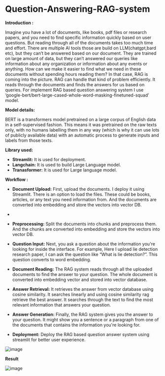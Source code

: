 # Question-Answering-RAG-system

**Introduction :**

Imagine you have a lot of documents, like books, pdf files or research papers, and you need to find specific information quickly based on user questions. But reading through all of the documents takes too much time and effort. There are multiple AI tools those are build on LLM(chatgpt,bard etc), but they can’t be answered based on our document. They are trained on large amount of data, but they can’t answered our queries like information about any organization or information about any events or anything. How can we make it easier to find what we need in these documents without spending hours reading them? In that case, RAG is coming into the picture. RAG can handle that kind of problem efficiently. It reads through the documents and finds the answers for us based on queries. For implement RAG based question answering system I use ‘google-bert/bert-large-cased-whole-word-masking-finetuned-squad’ model.

**Model details:**

BERT is a transformers model pretrained on a large corpus of English data in a self-supervised fashion. This means it was pretrained on the raw texts only, with no humans labelling them in any way (which is why it can use lots of publicly available data) with an automatic process to generate inputs and labels from those texts. 

**Library used:**

* **Streamlit:** It is used for deployment.
* **Langchain:** It is used to build Large Language model.
* **Tranasformer:** It is used for Large language model.

**Workflow :**

*	**Document Upload:** First, upload the documents. I deploy it using Streamlit. There is an option to load the files. These could be books, articles, or any text you need information from. And the documents are converted into embedding and store the vectors into vector DB.
*	
*	**Preprocessing:** Split the documents into chunks and preprocess them. And the chunks are converted into embedding and store the vectors into vector DB.
  
* **Question Input:** Next, you ask a question about the information you're looking for inside the interface. For example, Here I upload lie detection research paper, I can ask the question like “What is lie detection?”. This question converts to word embedding.
  
* **Document Reading:** The RAG system reads through all the uploaded documents to find the answer to your question. The whole document is converted into embedding vector and stored into vector database.
  
* **Answer Retrieval:** It retrieves the answer from vector database using cosine similarity. It searches linearly and using cosine similarity rag retrieve the best answer. It searches through the text to find the most relevant information that answers your question.
  
*	**Answer Generation:** Finally, the RAG system gives you the answer to your question. It might show you a sentence or a paragraph from one of the documents that contains the information you're looking for.
  
*	**Deployment:** Deploy the RAG based question answer system using streamlit for better user experience.

![image](https://github.com/bittu5555/Question-Answering-RAG-system/assets/106305917/65268d56-aa2c-4d98-b51e-c1515d83b1ee)


**Result**

![image](https://github.com/bittu5555/Question-Answering-RAG-system/assets/106305917/f3978ba6-4d6f-4702-98b0-c8c9e023324f)

